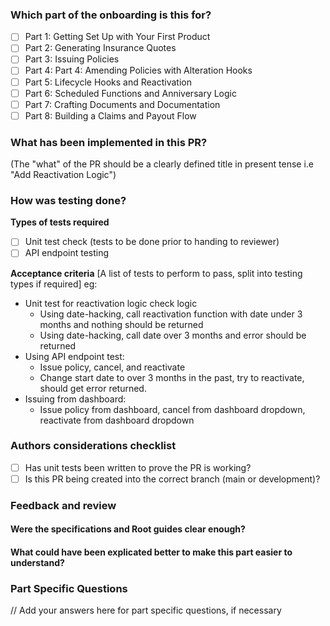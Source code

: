 ### Which part of the onboarding is this for?

- [ ] Part 1: Getting Set Up with Your First Product
- [ ] Part 2: Generating Insurance Quotes
- [ ] Part 3: Issuing Policies
- [ ] Part 4: Part 4: Amending Policies with Alteration Hooks
- [ ] Part 5: Lifecycle Hooks and Reactivation
- [ ] Part 6: Scheduled Functions and Anniversary Logic
- [ ] Part 7: Crafting Documents and Documentation
- [ ] Part 8: Building a Claims and Payout Flow

### What has been implemented in this PR?

(The "what" of the PR should be a clearly defined title in present tense i.e "Add Reactivation Logic")

### How was testing done?

**Types of tests required**

- [ ] Unit test check (tests to be done prior to handing to reviewer)
- [ ] API endpoint testing

**Acceptance criteria**
[A list of tests to perform to pass, split into testing types if required] eg:

- Unit test for reactivation logic check logic
  - Using date-hacking, call reactivation function with date under 3 months and nothing should be returned
  - Using date-hacking, call date over 3 months and error should be returned
- Using API endpoint test:
  - Issue policy, cancel, and reactivate
  - Change start date to over 3 months in the past, try to reactivate, should get error returned.
- Issuing from dashboard:
  - Issue policy from dashboard, cancel from dashboard dropdown, reactivate from dashboard dropdown

### Authors considerations checklist

- [ ] Has unit tests been written to prove the PR is working?
- [ ] Is this PR being created into the correct branch (main or development)?

### Feedback and review

#### Were the specifications and Root guides clear enough?

#### What could have been explicated better to make this part easier to understand?

### Part Specific Questions

// Add your answers here for part specific questions, if necessary 
